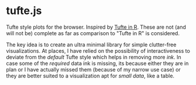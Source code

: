 # tufte.js

Tufte style plots for the browser. Inspired
by [Tufte in R](http://motioninsocial.com/tufte/). These are not (and will not
be) complete as far as comparison to "Tufte in R" is considered.

The key idea is to create an ultra minimal library for simple clutter-free
visualizations. At places, I have relied on the possibility of interactiveness
to deviate from the *default* Tufte style which helps in removing more *ink*. In
case some of the *required* data ink is missing, its because either they are in
plan or I have actually missed them (because of my narrow use case) or they are
better suited to a visualization apt for *small data*, like a table.
